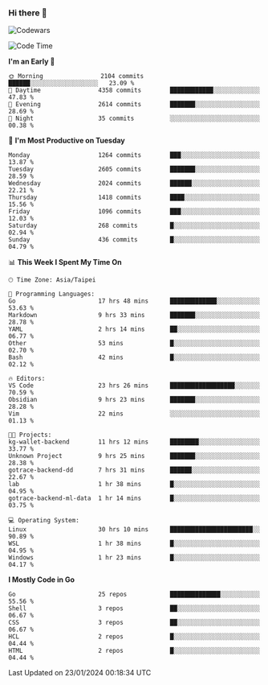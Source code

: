### Hi there 👋

![Codewars](https://www.codewars.com/users/omegaatt36/badges/small)

<!--START_SECTION:waka-->
![Code Time](http://img.shields.io/badge/Code%20Time-2%2C110%20hrs%209%20mins-blue)

**I'm an Early 🐤** 

```text
🌞 Morning                2104 commits        ██████░░░░░░░░░░░░░░░░░░░   23.09 % 
🌆 Daytime                4358 commits        ████████████░░░░░░░░░░░░░   47.83 % 
🌃 Evening                2614 commits        ███████░░░░░░░░░░░░░░░░░░   28.69 % 
🌙 Night                  35 commits          ░░░░░░░░░░░░░░░░░░░░░░░░░   00.38 % 
```
📅 **I'm Most Productive on Tuesday** 

```text
Monday                   1264 commits        ███░░░░░░░░░░░░░░░░░░░░░░   13.87 % 
Tuesday                  2605 commits        ███████░░░░░░░░░░░░░░░░░░   28.59 % 
Wednesday                2024 commits        ██████░░░░░░░░░░░░░░░░░░░   22.21 % 
Thursday                 1418 commits        ████░░░░░░░░░░░░░░░░░░░░░   15.56 % 
Friday                   1096 commits        ███░░░░░░░░░░░░░░░░░░░░░░   12.03 % 
Saturday                 268 commits         █░░░░░░░░░░░░░░░░░░░░░░░░   02.94 % 
Sunday                   436 commits         █░░░░░░░░░░░░░░░░░░░░░░░░   04.79 % 
```


📊 **This Week I Spent My Time On** 

```text
🕑︎ Time Zone: Asia/Taipei

💬 Programming Languages: 
Go                       17 hrs 48 mins      █████████████░░░░░░░░░░░░   53.63 % 
Markdown                 9 hrs 33 mins       ███████░░░░░░░░░░░░░░░░░░   28.78 % 
YAML                     2 hrs 14 mins       ██░░░░░░░░░░░░░░░░░░░░░░░   06.77 % 
Other                    53 mins             █░░░░░░░░░░░░░░░░░░░░░░░░   02.70 % 
Bash                     42 mins             █░░░░░░░░░░░░░░░░░░░░░░░░   02.12 % 

🔥 Editors: 
VS Code                  23 hrs 26 mins      ██████████████████░░░░░░░   70.59 % 
Obsidian                 9 hrs 23 mins       ███████░░░░░░░░░░░░░░░░░░   28.28 % 
Vim                      22 mins             ░░░░░░░░░░░░░░░░░░░░░░░░░   01.13 % 

🐱‍💻 Projects: 
kg-wallet-backend        11 hrs 12 mins      ████████░░░░░░░░░░░░░░░░░   33.77 % 
Unknown Project          9 hrs 25 mins       ███████░░░░░░░░░░░░░░░░░░   28.38 % 
gotrace-backend-dd       7 hrs 31 mins       ██████░░░░░░░░░░░░░░░░░░░   22.67 % 
lab                      1 hr 38 mins        █░░░░░░░░░░░░░░░░░░░░░░░░   04.95 % 
gotrace-backend-ml-data  1 hr 14 mins        █░░░░░░░░░░░░░░░░░░░░░░░░   03.75 % 

💻 Operating System: 
Linux                    30 hrs 10 mins      ███████████████████████░░   90.89 % 
WSL                      1 hr 38 mins        █░░░░░░░░░░░░░░░░░░░░░░░░   04.95 % 
Windows                  1 hr 23 mins        █░░░░░░░░░░░░░░░░░░░░░░░░   04.17 % 
```

**I Mostly Code in Go** 

```text
Go                       25 repos            ██████████████░░░░░░░░░░░   55.56 % 
Shell                    3 repos             ██░░░░░░░░░░░░░░░░░░░░░░░   06.67 % 
CSS                      3 repos             ██░░░░░░░░░░░░░░░░░░░░░░░   06.67 % 
HCL                      2 repos             █░░░░░░░░░░░░░░░░░░░░░░░░   04.44 % 
HTML                     2 repos             █░░░░░░░░░░░░░░░░░░░░░░░░   04.44 % 
```




 Last Updated on 23/01/2024 00:18:34 UTC
<!--END_SECTION:waka-->

<!--
**omegaatt36/omegaatt36** is a ✨ _special_ ✨ repository because its `README.md` (this file) appears on your GitHub profile.

Here are some ideas to get you started:

- 🔭 I’m currently working on ...
- 🌱 I’m currently learning ...
- 👯 I’m looking to collaborate on ...
- 🤔 I’m looking for help with ...
- 💬 Ask me about ...
- 📫 How to reach me: ...
- 😄 Pronouns: ...
- ⚡ Fun fact: ...
-->
